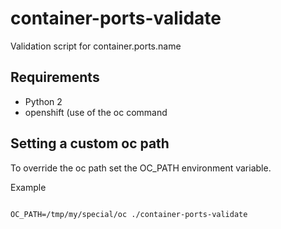 container-ports-validate
========================

Validation script for container.ports.name

Requirements
------------
- Python 2
- openshift (use of the oc command


Setting a custom oc path
------------------------
To override the oc path set the OC_PATH environment variable.

Example
~~~~~~~

OC_PATH=/tmp/my/special/oc ./container-ports-validate
